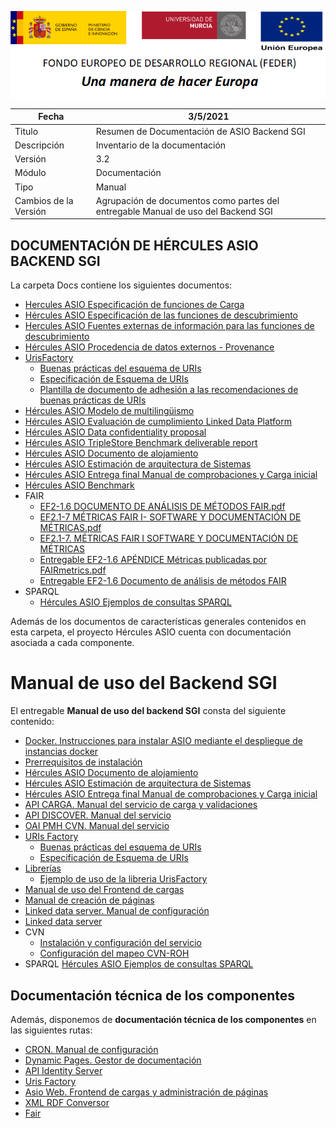 ![](..//Docs/media/CabeceraDocumentosMD.png)

| Fecha         | 3/5/2021                                                   |
| ------------- | ------------------------------------------------------------ |
|Titulo|Resumen de Documentación de ASIO Backend SGI| 
|Descripción|Inventario de la documentación|
|Versión|3.2|
|Módulo|Documentación|
|Tipo|Manual|
|Cambios de la Versión|Agrupación de documentos como partes del entregable Manual de uso del Backend SGI|

## DOCUMENTACIÓN DE HÉRCULES ASIO BACKEND SGI

La carpeta Docs contiene los siguientes documentos:

 - [Hercules ASIO Especificación de funciones de Carga](Hercules-ASIO-Especificacion-de-funciones-de-Carga.md)
 - [Hércules ASIO Especificación de las funciones de descubrimiento](Hercules-ASIO-Especificacion-de-las-funciones-de-descubrimiento.md)
 - [Hercules ASIO Fuentes externas de información para las funciones de descubrimiento](Hercules-ASIO-Fuentes-externas-de-informacion-para-las-funciones-de-descubrimiento.md)
 - [Hércules ASIO Procedencia de datos externos - Provenance](Hercules-ASIO-Procedencia-de-datos-externos-Provenance.md)
 - [UrisFactory](UrisFactory/)
   - [Buenas prácticas del esquema de URIs](UrisFactory/Buenas-practicas-URIs.md)
   - [Especificación de Esquema de URIs](UrisFactory/Especificacion-Esquema-de-URIs.md)
   - [Plantilla de documento de adhesión a las recomendaciones de buenas prácticas de URIs](UrisFactory/Plantilla-de-documento-de-adhesion-a-las-recomendaciones-de-buenas-practicas-de-URIs.md)
 - [Hércules ASIO Modelo de multilingüismo](Hercules-ASIO-Modelo-de-multilinguismo.md)
 - [Hércules ASIO Evaluación de cumplimiento Linked Data Platform](Hercules-ASIO-Evaluacion-de-cumplimiento-Linked-Data-Platform.md)
 - [Hércules ASIO Data confidentiality proposal](Hercules-ASIO-Data-confidentiality-proposal.md)
 - [Hércules ASIO TripleStore Benchmark deliverable report](Hercules-TripleStore-Benchmark-deliverable-report.md)
 - [Hércules ASIO Documento de alojamiento](Hercules-ASIO-Documento-de-Alojamiento.md)
 - [Hércules ASIO Estimación de arquitectura de Sistemas](Hercules-ASIO-Estimacion-de-arquitectura-de-Sistemas.md)
 - [Hércules ASIO Entrega final Manual de comprobaciones y Carga inicial](Hercules-ASIO-Entrega-Final-Manual-de-comprobaciones-y-Carga-inicial.md)
 - [Hércules ASIO Benchmark](Benchmark/)
 - FAIR
    - [EF2-1.6 DOCUMENTO DE ANÁLISIS DE MÉTODOS FAIR.pdf](FAIR/EF2-1.6%20DOCUMENTO%20DE%20AN%C3%81LISIS%20DE%20M%C3%89TODOS%20FAIR.pdf)
    - [EF2.1-7 MÉTRICAS FAIR I- SOFTWARE Y DOCUMENTACIÓN DE MÉTRICAS.pdf](FAIR/EF2.1-7.%20M%C3%89TRICAS%20FAIR%20I-%20SOFTWARE%20Y%20DOCUMENTACI%C3%93N%20DE%20M%C3%89TRICAS.pdf)
   - [EF2.1-7. MÉTRICAS FAIR I SOFTWARE Y DOCUMENTACIÓN DE MÉTRICAS](FAIR/EF2.1-7.-METRICAS-FAIR-I-SOFTWARE-Y-DOCUMENTACION-DE-METRICAS.md)
   - [Entregable EF2-1.6 APÉNDICE Métricas publicadas por FAIRmetrics.pdf](FAIR/Entregable%20EF2-1.6%20AP%C3%89NDICE%20M%C3%A9tricas%20publicadas%20por%20FAIRmetrics.pdf)
   - [Entregable EF2-1.6 Documento de análisis de métodos FAIR](FAIR/Entregable-EF2-1.6-documento-de-analisis-de-metodos-FAIR.md)
 - SPARQL
   - [Hércules ASIO Ejemplos de consultas SPARQL](SPARQL/Hercules-ASIO-Ejemplos-de-consultas-SPARQL.md)

Además de los documentos de características generales contenidos en esta carpeta, el proyecto Hércules ASIO cuenta con documentación asociada a cada componente.

Manual de uso del Backend SGI
=======================

El entregable **Manual de uso del backend SGI** consta del siguiente contenido: 
 
 - [Docker. Instrucciones para instalar ASIO mediante el despliegue de instancias docker](../Builds/docker-images)
 - [Prerrequisitos de instalación](../Builds/Build)
 - [Hércules ASIO Documento de alojamiento](Hercules-ASIO-Documento-de-Alojamiento.md)
 - [Hércules ASIO Estimación de arquitectura de Sistemas](Hercules-ASIO-Estimacion-de-arquitectura-de-Sistemas.md)
 - [Hércules ASIO Entrega final Manual de comprobaciones y Carga inicial](Hercules-ASIO-Entrega-Final-Manual-de-comprobaciones-y-Carga-inicial.md)
 - [API CARGA. Manual del servicio de carga y validaciones](../src/Hercules.Asio.Api.Carga)
 - [API DISCOVER. Manual del servicio](../src/Hercules.Asio.Api.Discover)
 - [OAI PMH CVN. Manual del servicio](../src/Hercules.Asio.CVN2OAI_PMH)
 - [URIs Factory](UrisFactory)
	 - [Buenas prácticas del esquema de URIs](UrisFactory/Buenas-practicas-URIs.md)
	 - [Especificación de Esquema de URIs](UrisFactory/Especificacion-Esquema-de-URIs.md)
 - [Librerías](https://github.com/HerculesCRUE/GnossDeustoBackend/tree/master/Builds/libraries)
	 - [Ejemplo de uso de la libreria UrisFactory](Examples/UrisFactoryLibraryExample)
 - [Manual de uso del Frontend de cargas](../src/Hercules.Asio.Web/Manual-de-usuario.md)
 - [Manual de creación de páginas](../src/Hercules.Asio.Web/Manual-de-creacion-de-paginas.md)
 - [Linked data server. Manual de configuración](../src/Hercules.Asio.LinkedDataServer) 
 - [Linked data server](https://github.com/HerculesCRUE/GnossDeustoBackend/tree/master/src/Hercules.Asio.LinkedDataServer)
 - CVN
	 - [Instalación y configuración del servicio](../src/cvn)
	 - [Configuración del mapeo CVN-ROH](../src/cvn/docs/config)
 - SPARQL
	 [Hércules ASIO Ejemplos de consultas SPARQL](SPARQL/Hercules-ASIO-Ejemplos-de-consultas-SPARQL.md)
	 
Documentación técnica de los componentes
---------------------------

Además, disponemos de **documentación técnica de los componentes** en las siguientes rutas:

 - [CRON. Manual de configuración](../src/Hercules.Asio.Cron)
 - [Dynamic Pages. Gestor de documentación](../src/Hercules.Asio.DinamicPages)
 - [API Identity Server](../src/Hercules.Asio.IdentityServer)
 - [Uris Factory](../src/Hercules.Asio.UrisFactory)
 - [Asio Web. Frontend de cargas y administración de páginas](../src/Hercules.Asio.Web)
 - [XML RDF Conversor](../src/Hercules.Asio.XML_RDF_Conversor)
 - [Fair](../src/fair)
